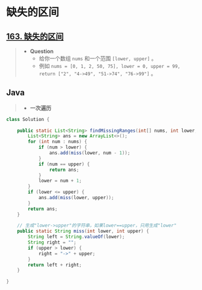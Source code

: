 # 缺失的区间

## [163. 缺失的区间](https://leetcode.cn/problems/missing-ranges/)

> - **Question**
>   - 给你一个数组 `nums` 和一个范围 `[lower, upper]` 。
>   - 例如 `nums = [0, 1, 2, 50, 75], lower = 0, upper = 99, return ["2", "4->49", "51->74", "76->99"]` 。

## Java

> - **一次遍历**

```java
class Solution {
    
    public static List<String> findMissingRanges(int[] nums, int lower, int upper) {
        List<String> ans = new ArrayList<>();
        for (int num : nums) {
            if (num > lower) {
                ans.add(miss(lower, num - 1));
            }
            if (num == upper) {
                return ans;
            }
            lower = num + 1;
        }
        if (lower <= upper) {
            ans.add(miss(lower, upper));
        }
        return ans;
    }
    
    // 生成"lower->upper"的字符串，如果lower==upper，只用生成"lower"
    public static String miss(int lower, int upper) {
        String left = String.valueOf(lower);
        String right = "";
        if (upper > lower) {
            right = "->" + upper;
        }
        return left + right;
    }
    
}
```
